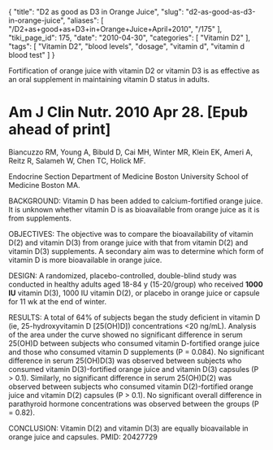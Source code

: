 {
    "title": "D2 as good as D3 in Orange Juice",
    "slug": "d2-as-good-as-d3-in-orange-juice",
    "aliases": [
        "/D2+as+good+as+D3+in+Orange+Juice+April+2010",
        "/175"
    ],
    "tiki_page_id": 175,
    "date": "2010-04-30",
    "categories": [
        "Vitamin D2"
    ],
    "tags": [
        "Vitamin D2",
        "blood levels",
        "dosage",
        "vitamin d",
        "vitamin d blood test"
    ]
}


Fortification of orange juice with vitamin D2 or vitamin D3 is as effective as an oral supplement in maintaining vitamin D status in adults.

# Am J Clin Nutr. 2010 Apr 28. <span>[Epub ahead of print]</span>

Biancuzzo RM, Young A, Bibuld D, Cai MH, Winter MR, Klein EK, Ameri A, Reitz R, Salameh W, Chen TC, Holick MF.

Endocrine Section Department of Medicine Boston University School of Medicine Boston MA.

BACKGROUND: Vitamin D has been added to calcium-fortified orange juice. It is unknown whether vitamin D is as bioavailable from orange juice as it is from supplements. 

OBJECTIVES: The objective was to compare the bioavailability of vitamin D(2) and vitamin D(3) from orange juice with that from vitamin D(2) and vitamin D(3) supplements. A secondary aim was to determine which form of vitamin D is more bioavailable in orange juice. 

DESIGN: A randomized, placebo-controlled, double-blind study was conducted in healthy adults aged 18-84 y (15-20/group) who received  **1000 IU**  vitamin D(3), 1000 IU vitamin D(2), or placebo in orange juice or capsule for 11 wk at the end of winter. 

RESULTS: A total of 64% of subjects began the study deficient in vitamin D (ie, 25-hydroxyvitamin D <span>[25(OH)D]</span>) concentrations <20 ng/mL). Analysis of the area under the curve showed no significant difference in serum 25(OH)D between subjects who consumed vitamin D-fortified orange juice and those who consumed vitamin D supplements (P = 0.084). No significant difference in serum 25(OH)D(3) was observed between subjects who consumed vitamin D(3)-fortified orange juice and vitamin D(3) capsules (P > 0.1). Similarly, no significant difference in serum 25(OH)D(2) was observed between subjects who consumed vitamin D(2)-fortified orange juice and vitamin D(2) capsules (P > 0.1). No significant overall difference in parathyroid hormone concentrations was observed between the groups (P = 0.82). 

CONCLUSION: Vitamin D(2) and vitamin D(3) are equally bioavailable in orange juice and capsules. PMID: 20427729